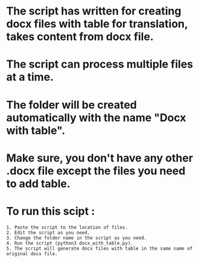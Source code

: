 # The script has written for creating docx files with table for translation, takes content from docx file.

# The script can process multiple files at a time.

# The folder will be created automatically with the name "Docx with table".

# Make sure, you don't have any other .docx file except the files you need to add table. 

# To run this scipt :
	1. Paste the script to the location of files.
	2. Edit the script as you need.
	3. Change the folder name in the script as you need.
	4. Run the script (python3 docx_with_table.py).
	5. The script will generate docx files with table in the same name of original docx file.
